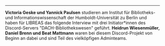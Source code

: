 ---
**Victoria Geske und Yannick Paulsen** studieren am Institut für Bibliotheks- und Informationswissenschaft der Humboldt-Universität zu Berlin und haben für LIBREAS das folgende Interview mit drei Initiator*innen des Discord-Servers "DACH-Bibliothekswesen" geführt. **Heidrun Wiesenmüller, Daniel Brenn und Beat Mattmann** waren bei diesem Discord-Projekt von Beginn an dabei und sind Teil des vielköpfigen Adminteams. 